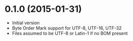
# 0.1.0 (2015-01-31)

- Initial version
- Byte Order Mark support for UTF-8, UTF-16, UTF-32
- Files assumed to be UTF-8 or Latin-1 if no BOM present
